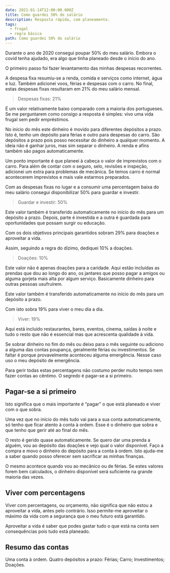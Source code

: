 ```yaml
---
date: 2021-01-14T12:00:00.000Z
title: Como guardei 50% do salário
description: Resposta rápida, com planeamento.
tags:
  - frugal
  - regra básica
path: Como guardei 50% do salário
---
```


Durante o ano de 2020 consegui poupar 50% do meu salário. Embora o covid tenha ajudado, era algo que tinha planeado desde o início do ano.

O primeiro passo foi fazer levantamento das minhas despesas recorrentes.

A despesa fixa resumiu-se a renda, comida e serviços como internet, água e luz. Também adicionei voos, férias e despesas com o carro. No final, estas despesas fixas resultaram em 21% do meu salário mensal.

> Despesas fixas: 21%

É um valor relativamente baixo comparado com a maioria dos portugueses. Se me perguntarem como consigo a resposta é simples: vivo uma vida frugal sem pedir empréstimos.

No início do mês este dinheiro é movido para diferentes depósitos a prazo. Isto é, tenho um depósito para férias e outro para despesas do carro. São depósitos a prazo pois posso necessitar do dinheiro a qualquer momento. A ideia não é ganhar juros, mas sim separar o dinheiro. A renda e afins também são pagos automaticamente.

Um ponto importante é que planeei à cabeça o valor de imprevistos com o carro. Para além de contar com o seguro, selo, revisões e inspeção, adicionei um extra para problemas de mecânica. Se temos carro é normal acontecerem imprevistos e mais vale estarmos preparados.

Com as despesas fixas no lugar e a consumir uma percentagem baixa do meu salário consegui disponibilizar 50% para guardar e investir.

> Guardar e investir: 50%

Este valor também é transferido automaticamente no início do mês para um depósito a prazo. Depois, parte é investida e a outra é guardada para oportunidades que possam surgir ou educação.

Com os dois objetivos principais garantidos sobram 29% para doações e aproveitar a vida.

Assim, seguindo a regra do dízimo, dediquei 10% a doações.

> Doações: 10%

Este valor não é apenas doações para a caridade. Aqui estão incluídas as prendas que dou ao longo do ano, os jantares que posso pagar a amigos ou alguma gorjeta mais alta por algum serviço. Basicamente dinheiro para outras pessoas usufruírem.

Este valor também é transferido automaticamente no início do mês para um depósito a prazo.

Com isto sobra 19% para viver o meu dia a dia.

> Viver: 19%

Aqui está incluído restaurantes, bares, eventos, cinema, saídas à noite e tudo o resto que não é essencial mas que acrescenta qualidade à vida.

Se sobrar dinheiro no fim do mês ou deixo para o mês seguinte ou adiciono a alguma das contas poupança, geralmente férias ou investimentos. Se faltar é porque provavelmente aconteceu alguma emergência. Nesse caso uso o meu depósito de emergência.

Para gerir todas estas percentagens não costumo perder muito tempo nem fazer contas ao cêntimo. O segredo é pagar-se a si primeiro.

## Pagar-se a si primeiro

Isto significa que o mais importante é “pagar” o que está planeado e viver com o que sobra.

Uma vez que no início do mês tudo vai para a sua conta automaticamente, só tenho que ficar atento à conta à ordem. Esse é o dinheiro que sobra e que tenho que gerir até ao final do mês.

O resto é gerido quase automaticamente. Se quero dar uma prenda a alguém, vou ao depósito das doações e vejo qual o valor disponível. Faço a compra e movo o dinheiro do depósito para a conta à ordem. Isto ajuda-me a saber quando posso oferecer sem sacrificar as minhas finanças.

O mesmo acontece quando vou ao mecânico ou de férias. Se estes valores forem bem calculados, o dinheiro disponível será suficiente na grande maioria das vezes.

## Viver com percentagens

Viver com percentagens, ou orçamento, não significa que não estou a aproveitar a vida, antes pelo contrário. Isso permite-me aproveitar o máximo da vida com a segurança que o meu futuro está garantido.

Aproveitar a vida é saber que podes gastar tudo o que está na conta sem consequências pois tudo está planeado.

## Resumo das contas

Uma conta à ordem. Quatro depósitos a prazo: Férias; Carro; Investimentos; Doações.
